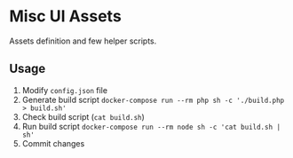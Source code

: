 # Misc UI Assets

Assets definition and few helper scripts.

## Usage

1. Modify `config.json` file
2. Generate build script `docker-compose run --rm php sh -c './build.php > build.sh'`
3. Check build script (`cat build.sh`)
4. Run build script `docker-compose run --rm node sh -c 'cat build.sh | sh'`
5. Commit changes
